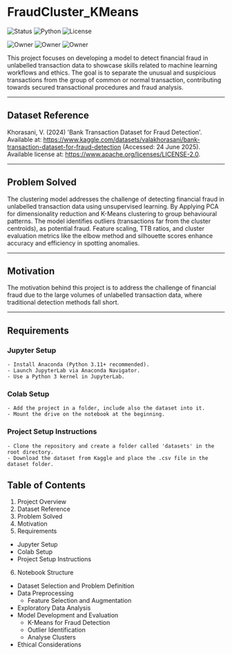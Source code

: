 # FraudCluster_KMeans
![Status](https://img.shields.io/badge/RepoStatus-Public-green)
![Python](https://img.shields.io/badge/Python-3.11-blue)
![License](https://img.shields.io/github/license/MrRincon/FraudCluster_KMeans)

![Owner](https://img.shields.io/badge/Alam-Rincon-orange)
![Owner](https://img.shields.io/badge/Petar-Atanasov-orange)
![Owner](https://img.shields.io/badge/Teon-Morgan-orange)

This project focuses on developing a model to detect financial fraud in unlabelled transaction data to showcase skills related to machine learning workflows and ethics. The goal is to separate the unusual and suspicious transactions from the group of common or normal transaction, contributing towards secured transactional procedures and fraud analysis.

---
## Dataset Reference
Khorasani, V. (2024) 'Bank Transaction Dataset for Fraud Detection'. Available at: https://www.kaggle.com/datasets/valakhorasani/bank-transaction-dataset-for-fraud-detection (Accessed: 24 June 2025). Available license at: https://www.apache.org/licenses/LICENSE-2.0.

---
## Problem Solved
The clustering model addresses the challenge of detecting financial fraud in unlabelled transaction data using unsupervised learning. By Applying PCA for dimensionality reduction and K-Means clustering to group behavioural patterns. The model identifies outliers (transactions far from the cluster centroids), as potential fraud. Feature scaling, TTB ratios, and cluster evaluation metrics like the elbow method and silhouette scores enhance accuracy and efficiency in spotting anomalies.

---
## Motivation
The motivation behind this project is to address the challenge of financial fraud due to the large volumes of unlabelled transaction data, where traditional detection methods fall short.

---
## Requirements
  ### Jupyter Setup
    - Install Anaconda (Python 3.11+ recommended).
    - Launch JupyterLab via Anaconda Navigator.
    - Use a Python 3 kernel in JupyterLab.
  ### Colab Setup
    - Add the project in a folder, include also the dataset into it.
    - Mount the drive on the notebook at the beginning.
  ### Project Setup Instructions
    - Clone the repository and create a folder called 'datasets' in the root directory.
    - Download the dataset from Kaggle and place the .csv file in the dataset folder.

## Table of Contents
1. Project Overview
2. Dataset Reference
3. Problem Solved
4. Motivation
5. Requirements
  - Jupyter Setup
  - Colab Setup
  - Project Setup Instructions
6. Notebook Structure
  - Dataset Selection and Problem Definition
  - Data Preprocessing 
    - Feature Selection and Augmentation
  - Exploratory Data Analysis
  - Model Development and Evaluation 
    - K-Means for Fraud Detection
    - Outlier Identification
    - Analyse Clusters
  - Ethical Considerations

